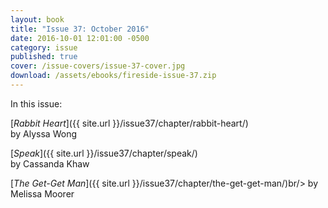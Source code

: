 ```yaml
---
layout: book
title: "Issue 37: October 2016"
date: 2016-10-01 12:01:00 -0500
category: issue
published: true
cover: /issue-covers/issue-37-cover.jpg
download: /assets/ebooks/fireside-issue-37.zip
---
```


In this issue:

[_Rabbit Heart_]({{ site.url }}/issue37/chapter/rabbit-heart/)<br/>
by Alyssa Wong

[_Speak_]({{ site.url }}/issue37/chapter/speak/)<br/>
by Cassanda Khaw

[_The Get-Get Man_]({{ site.url }}/issue37/chapter/the-get-get-man/)br/>
by Melissa Moorer
